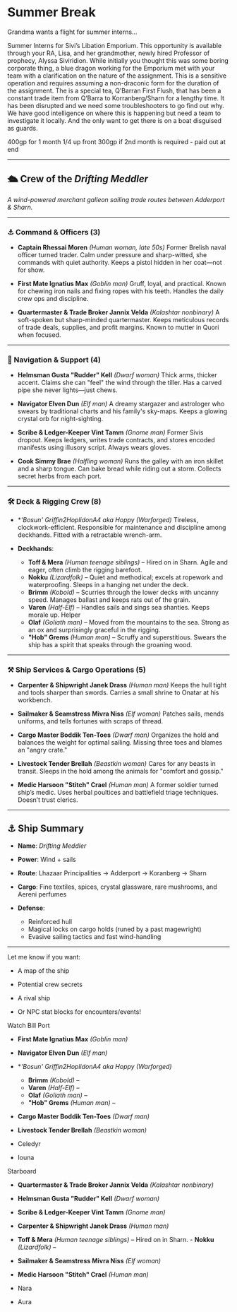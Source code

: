 # Summer Break


Grandma wants a flight for summer interns…

Summer Interns for Sivi’s Libation Emporium. This opportunity is available through your RA, Lisa, and her grandmother, newly hired Professor of prophecy, Alyssa Siviridion. While initially you thought this was some boring corporate thing, a blue dragon working for the Emporium met with your team with a clarification on the nature of the assignment. This is a sensitive operation and requires assuming a non-draconic form for the duration of the assignment. The is a special tea, Q’Barran First Flush, that has been a constant trade item from Q’Barra to Korranberg/Sharn for a lengthy time. It has been disrupted and we need some troubleshooters to go find out why. We have good intelligence on where this is happening but need a team to investigate it locally. And the only want to get there is on a boat disguised as guards.


400gp for 1 month 1/4 up front
300gp if 2nd month is required - paid out at end



---

## 🛳️ Crew of the *Drifting Meddler*

*A wind-powered merchant galleon sailing trade routes between Adderport & Sharn.*

---

### ⚓ Command & Officers (3)

- **Captain Rhessai Moren** *(Human woman, late 50s)*
  Former Brelish naval officer turned trader. Calm under pressure and sharp-witted, she commands with quiet authority. Keeps a pistol hidden in her coat—not for show.

- **First Mate Ignatius Max** *(Goblin man)*
  Gruff, loyal, and practical. Known for chewing iron nails and fixing ropes with his teeth. Handles the daily crew ops and discipline.

- **Quartermaster & Trade Broker Jannix Velda** *(Kalashtar nonbinary)*
  A soft-spoken but sharp-minded quartermaster. Keeps meticulous records of trade deals, supplies, and profit margins. Known to mutter in Quori when focused.

---

### 🧭 Navigation & Support (4)

- **Helmsman Gusta "Rudder" Kell** *(Dwarf woman)*
  Thick arms, thicker accent. Claims she can "feel" the wind through the tiller. Has a carved pipe she never lights—just chews.

- **Navigator Elven Dun** *(Elf man)*
  A dreamy stargazer and astrologer who swears by traditional charts and his family's sky-maps. Keeps a glowing crystal orb for night-sighting.

- **Scribe & Ledger-Keeper Vint Tamm** *(Gnome man)*
  Former Sivis dropout. Keeps ledgers, writes trade contracts, and stores encoded manifests using illusory script. Always wears gloves.

- **Cook Simmy Brae** *(Halfling woman)*
  Runs the galley with an iron skillet and a sharp tongue. Can bake bread while riding out a storm. Collects secret herbs from each port.

---

### 🛠️ Deck & Rigging Crew (8)

- **'Bosun' Griffin2HoplidonA4 aka Hoppy* *(Warforged)*
  Tireless, clockwork-efficient. Responsible for maintenance and discipline among deckhands. Fitted with a retractable wrench-arm.

- **Deckhands**:
  - **Toff & Mera** *(Human teenage siblings)* – Hired on in Sharn. Agile and eager, often climb the rigging barefoot.
  - **Nokku** *(Lizardfolk)* – Quiet and methodical; excels at ropework and waterproofing. Sleeps in a hanging net under the deck.
  - **Brimm** *(Kobold)* – Scurries through the lower decks with uncanny speed. Manages ballast and keeps rats out of the grain.
  - **Varen** *(Half-Elf)* – Handles sails and sings sea shanties. Keeps morale up. Helper
  - **Olaf** *(Goliath man)* – Moved from the mountains to the sea. Strong as an ox and surprisingly graceful in the rigging.
  - **"Hob" Grems** *(Human man)* – Scruffy and superstitious. Swears the ship has a spirit that speaks through the groaning wood.

---

### ⚒️ Ship Services & Cargo Operations (5)

- **Carpenter & Shipwright Janek Drass** *(Human man)*
  Keeps the hull tight and tools sharper than swords. Carries a small shrine to Onatar at his workbench.

- **Sailmaker & Seamstress Mivra Niss** *(Elf woman)*
  Patches sails, mends uniforms, and tells fortunes with scraps of thread.

- **Cargo Master Boddik Ten-Toes** *(Dwarf man)*
  Organizes the hold and balances the weight for optimal sailing. Missing three toes and blames an "angry crate."

- **Livestock Tender Brellah** *(Beastkin woman)*
  Cares for any beasts in transit. Sleeps in the hold among the animals for "comfort and gossip."

- **Medic Harsoon "Stitch" Crael** *(Human man)*
  A former soldier turned ship’s medic. Uses herbal poultices and battlefield triage techniques. Doesn’t trust clerics.

---

## ⚓ Ship Summary

- **Name**: *Drifting Meddler*

- **Power**: Wind + sails  

- **Route**: Lhazaar Principalities → Adderport → Koranberg → Sharn 

- **Cargo**: Fine textiles, spices, crystal glassware, rare mushrooms, and Aereni perfumes  

- **Defense**:  
  - Reinforced hull
  - Magical locks on cargo holds (runed by a past magewright)
  - Evasive sailing tactics and fast wind-handling

---

Let me know if you want:

- A map of the ship  

- Potential crew secrets  

- A rival ship  

- Or NPC stat blocks for encounters/events!


Watch Bill
Port

- **First Mate Ignatius Max** *(Goblin man)*  

- **Navigator Elven Dun** *(Elf man)*  

- **'Bosun' Griffin2HoplidonA4 aka Hoppy* *(Warforged)*  
  - **Brimm** *(Kobold)* –
  - **Varen** *(Half-Elf)* –
  - **Olaf** *(Goliath man)* –
  - **"Hob" Grems** *(Human man)* –

- **Cargo Master Boddik Ten-Toes** *(Dwarf man)*  

- **Livestock Tender Brellah** *(Beastkin woman)*  

- Celedyr

- Iouna

Starboard

- **Quartermaster & Trade Broker Jannix Velda** *(Kalashtar nonbinary)*  

- **Helmsman Gusta "Rudder" Kell** *(Dwarf woman)*  

- **Scribe & Ledger-Keeper Vint Tamm** *(Gnome man)*  

- **Carpenter & Shipwright Janek Drass** *(Human man)*  

- **Toff & Mera** *(Human teenage siblings)* – Hired on in Sharn.   - **Nokku** *(Lizardfolk)* –

- **Sailmaker & Seamstress Mivra Niss** *(Elf woman)*  

- **Medic Harsoon "Stitch" Crael** *(Human man)*  

- Nara

- Aura


